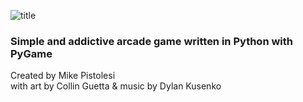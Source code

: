 ![title](https://user-images.githubusercontent.com/119834037/236664236-b8c26115-97b0-4d86-8176-8a45b80dd1e6.png)

### Simple and addictive arcade game written in Python with PyGame ###

Created by Mike Pistolesi \
with art by Collin Guetta & music by Dylan Kusenko
